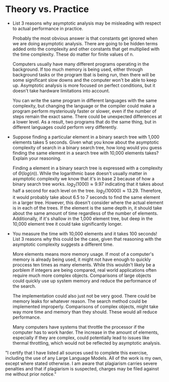 # Theory vs. Practice

- List 3 reasons why asymptotic analysis may be misleading with respect to
  actual performance in practice.
  
    Probably the most obvious answer is that constants get ignored when
    we are doing asymptotic analysis. There are going to be hidden
    terms added onto the complexity and other constants that get multiplied
    with the time complexity. These do matter for finite values of n.

    Computers usually have many different programs operating in the background.
    If too much memory is being used, either through background tasks or the program
    tbat is being run, then there will be some significant slow downs and the computer
    won't be able to keep up. Asymptotic analysis is more focused on perfect conditions,
    but it doesn't take hardware limitations into account. 

    You can write the same program in different languages with the same complexity,
    but changing the language or the compiler could make a program perform mysteriously
    faster or slower, even if the number of steps remain the exact same. There could
    be unexpected differences at a lower level. As a result, two programs that do the
    same thing, but in different languages could perform very differently. 

- Suppose finding a particular element in a binary search tree with 1,000
  elements takes 5 seconds. Given what you know about the asymptotic complexity
  of search in a binary search tree, how long would you guess finding the same
  element in a search tree with 10,000 elements takes? Explain your reasoning.

    Finding a element in a binary search tree is expressed with a complexity of
    $\Theta(log(n))$. While the logarithmic base doesn't usually matter in asymptotic
    complexity we know that it's in base 2 because of how a binary search tree works.
    $log_2(1000) \approx 9.97$ indicating that it takes about half a second for each level
    on the tree. $log_2(10000) \approx 13.29$. Therefore, it would probably take about
    6.5 to 7 seconds to find the same element in a larger tree. However, this doesn't
    consider where the actual element is in each of the trees. If the element is the
    same depth in, it should take about the same amount of time regardless of the number
    of elements. Additionally, if it's shallow in the 1,000 element tree, but deep in the
    10,000 element tree it could take significantly longer. 

- You measure the time with 10,000 elements and it takes 100 seconds! List 3
  reasons why this could be the case, given that reasoning with the asymptotic
  complexity suggests a different time.

    More elements means more memory usage. If most of a computer's memory is already being
    used, it might not have enough to quickly proccess ten times as many elements. While this
    wouldn't likely be a porblem if integers are being compared, real world applications often
    require much more complex objects. Comparisons of large objects could quickly use up system
    memory and reduce the performance of the search. 

    The implementation could also just not be very good. There could be memory leaks for
    whatever reason. The search method could be implemented improperly. Comparisons of complex
    objects, might take way more time and memory than they should. These would all reduce performance. 

    Many computers have systems that throttle the processor if the computer has to work harder. The
    increase in the amount of elements, especially if they are complex, could potentially lead to
    issues like thermal throttling, which would not be reflected by asymptotic analysis. 

"I certify that I have listed all sources used to complete this exercise, including the use of any Large Language Models. 
All of the work is my own, except where stated otherwise. I am aware that plagiarism carries severe penalties and that 
if plagiarism is suspected, charges may be filed against me without prior notice."
